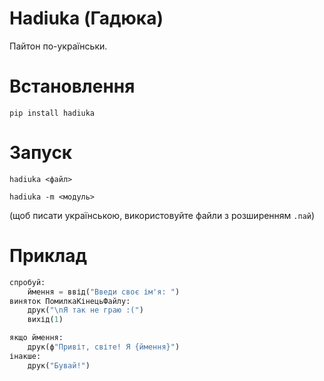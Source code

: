 # Hadiuka (Гадюка)

Пайтон по-українськи.

# Встановлення

`pip install hadiuka`

# Запуск

`hadiuka <файл>`

`hadiuka -m <модуль>`

(щоб писати українською, використовуйте файли з розширенням `.пай`)

# Приклад

```python
спробуй:
    ймення = ввід("Введи своє ім'я: ")
виняток ПомилкаКінецьФайлу:
    друк("\nЯ так не граю :(")
    вихід(1)

якщо ймення:
    друк(ф"Привіт, світе! Я {ймення}")
інакше:
    друк("Бувай!")
```
